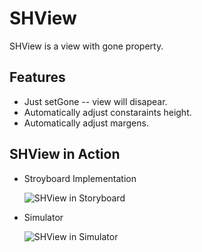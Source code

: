 # SHView
SHView is a view with gone property.

## Features

- Just setGone -- view will disapear.
- Automatically adjust constaraints height.
- Automatically adjust margens.

## SHView in Action 

- Stroyboard Implementation

  ![SHView in Storyboard](https://media.giphy.com/media/2sbOW1wPzXbpRVndHC/giphy.gif)


- Simulator
  
  ![SHView in Simulator](https://media.giphy.com/media/tJMAGgkbRBcIBz9Rf1/giphy.gif)
